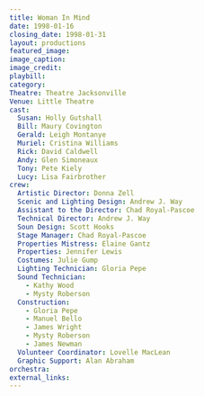 ```yaml
---
title: Woman In Mind
date: 1998-01-16
closing_date: 1998-01-31
layout: productions
featured_image: 
image_caption:
image_credit:
playbill: 
category: 
Theatre: Theatre Jacksonville
Venue: Little Theatre
cast:
  Susan: Holly Gutshall
  Bill: Maury Covington
  Gerald: Leigh Montanye
  Muriel: Cristina Williams
  Rick: David Caldwell
  Andy: Glen Simoneaux
  Tony: Pete Kiely
  Lucy: Lisa Fairbrother
crew:
  Artistic Director: Donna Zell
  Scenic and Lighting Design: Andrew J. Way
  Assistant to the Director: Chad Royal-Pascoe
  Technical Director: Andrew J. Way
  Soun Design: Scott Hooks
  Stage Manager: Chad Royal-Pascoe
  Properties Mistress: Elaine Gantz
  Properties: Jennifer Lewis
  Costumes: Julie Gump
  Lighting Technician: Gloria Pepe
  Sound Technician:
    - Kathy Wood
    - Mysty Roberson
  Construction:
    - Gloria Pepe
    - Manuel Bello
    - James Wright
    - Mysty Roberson
    - James Newman
  Volunteer Coordinator: Lovelle MacLean
  Graphic Support: Alan Abraham
orchestra:
external_links:
---
```

